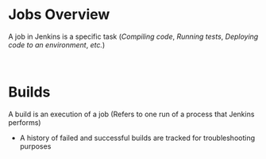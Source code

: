 # Jobs Overview

A job in Jenkins is a specific task (*Compiling code*, *Running tests*, *Deploying code to an environment*, *etc.*)

<br>

# Builds

A build is an execution of a job (Refers to one run of a process that Jenkins performs)

* A history of failed and successful builds are tracked for troubleshooting purposes

<br>
